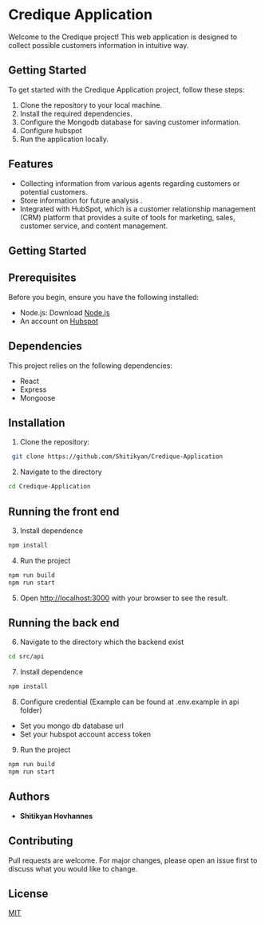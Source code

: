 # Credique Application

Welcome to the Credique project! This web application is designed to collect possible customers information in intuitive way.

## Getting Started

To get started with the Credique Application project, follow these steps:

1. Clone the repository to your local machine.
2. Install the required dependencies.
3. Configure the Mongodb database for saving customer information.
4. Configure hubspot
5. Run the application locally.

## Features

- Collecting information from various agents regarding customers or potential customers.
- Store information for future analysis .
- Integrated with HubSpot, which is a customer relationship management (CRM) platform that provides a suite of tools for marketing, sales, customer service, and content management.

## Getting Started

## Prerequisites

Before you begin, ensure you have the following installed:

- Node.js: Download [Node.js](https://nodejs.org/en)
- An account on [Hubspot](https://www.hubspot.com)

## Dependencies

This project relies on the following dependencies:

- React
- Express
- Mongoose

## Installation

1. Clone the repository:

```bash
 git clone https://github.com/Shitikyan/Credique-Application
```

2. Navigate to the directory

```bash
cd Credique-Application
```

## Running the front end

3. Install dependence

```bash
npm install
```

4. Run the project

```bash
npm run build
npm run start
```

5. Open [http://localhost:3000](http://localhost:3000) with your browser to see the result.

## Running the back end

6. Navigate to the directory which the backend exist

```bash
cd src/api
```

7. Install dependence

```bash
npm install
```

8. Configure credential (Example can be found at .env.example in api folder)

- Set you mongo db database url
- Set your hubspot account access token

9. Run the project

```bash
npm run build
npm run start
```

## Authors

- **Shitikyan Hovhannes**

## Contributing

Pull requests are welcome. For major changes, please open an issue first
to discuss what you would like to change.

## License

[MIT](https://choosealicense.com/licenses/mit/)
